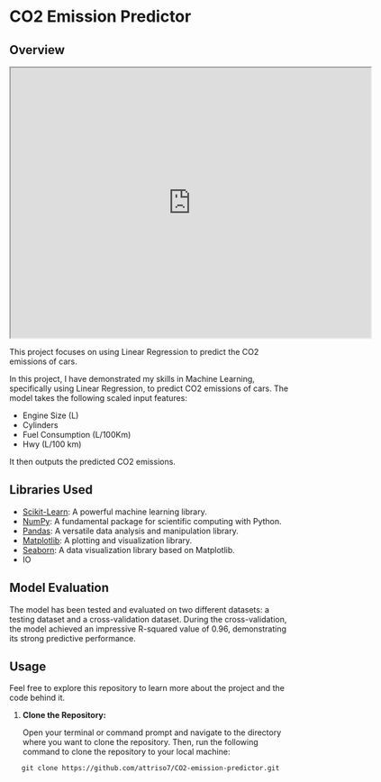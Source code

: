 # CO2 Emission Predictor

## Overview

<iframe src="https://drive.google.com/file/d/1Gb7H3YonHx0xgOZV30YetqIPk38bIj3I/preview" width="640" height="480" allow="autoplay"></iframe>

This project focuses on using Linear Regression to predict the CO2 emissions of cars.

In this project, I have demonstrated my skills in Machine Learning, specifically using Linear Regression, to predict CO2 emissions of cars. The model takes the following scaled input features:
- Engine Size (L)
- Cylinders
- Fuel Consumption (L/100Km)
- Hwy (L/100 km)

It then outputs the predicted CO2 emissions.

## Libraries Used

- [Scikit-Learn](https://scikit-learn.org/): A powerful machine learning library.
- [NumPy](https://numpy.org/): A fundamental package for scientific computing with Python.
- [Pandas](https://pandas.pydata.org/): A versatile data analysis and manipulation library.
- [Matplotlib](https://matplotlib.org/): A plotting and visualization library.
- [Seaborn](https://seaborn.pydata.org/): A data visualization library based on Matplotlib.
- IO

## Model Evaluation

The model has been tested and evaluated on two different datasets: a testing dataset and a cross-validation dataset. During the cross-validation, the model achieved an impressive R-squared value of 0.96, demonstrating its strong predictive performance.

## Usage

Feel free to explore this repository to learn more about the project and the code behind it.

1. **Clone the Repository:**
   
   Open your terminal or command prompt and navigate to the directory where you want to clone the repository. Then, run the following command to clone the repository to your local machine:
```shell
   git clone https://github.com/attriso7/CO2-emission-predictor.git
